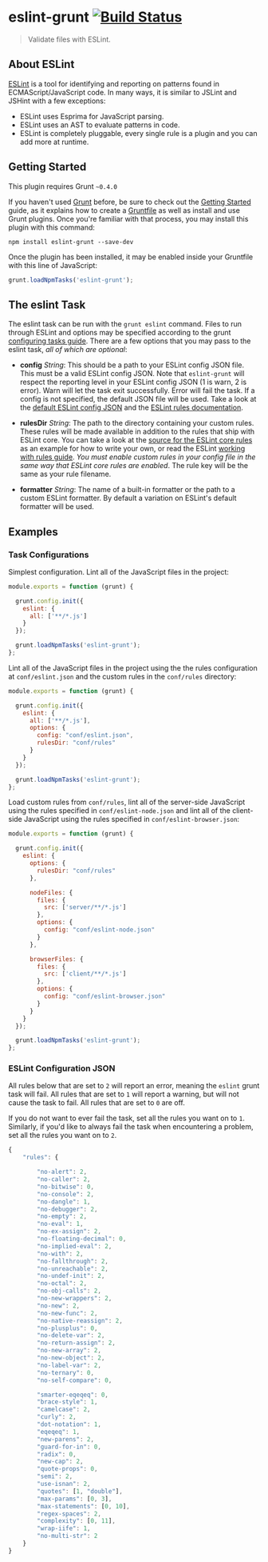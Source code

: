 # eslint-grunt [![Build Status](https://travis-ci.org/iancmyers/eslint-grunt.png?branch=master)](https://travis-ci.org/iancmyers/eslint-grunt)

> Validate files with ESLint.

## About ESLint

[ESLint](https://github.com/nzakas/eslint) is a tool for identifying and reporting on patterns found in ECMAScript/JavaScript code. In many ways, it is similar to JSLint and JSHint with a few exceptions:

* ESLint uses Esprima for JavaScript parsing.
* ESLint uses an AST to evaluate patterns in code.
* ESLint is completely pluggable, every single rule is a plugin and you can add more at runtime.

## Getting Started
This plugin requires Grunt `~0.4.0`

If you haven't used [Grunt](http://gruntjs.com/) before, be sure to check out the [Getting Started](http://gruntjs.com/getting-started) guide, as it explains how to create a [Gruntfile](http://gruntjs.com/sample-gruntfile) as well as install and use Grunt plugins. Once you're familiar with that process, you may install this plugin with this command:

```shell
npm install eslint-grunt --save-dev
```

Once the plugin has been installed, it may be enabled inside your Gruntfile with this line of JavaScript:

```js
grunt.loadNpmTasks('eslint-grunt');
```

## The eslint Task

The eslint task can be run with the `grunt eslint` command. Files to run through ESLint and options may be specified according to the grunt [configuring tasks guide](http://gruntjs.com/configuring-tasks). There are a few options that you may pass to the eslint task, _all of which are optional_:

* **config** _String_: This should be a path to your ESLint config JSON file. This must be a valid ESLint config JSON. Note that `eslint-grunt` will respect the reporting level in your ESLint config JSON (1 is warn, 2 is error). Warn will let the task exit successfully. Error will fail the task. If a config is not specified, the default JSON file will be used. Take a look at the [default ESLint config JSON](https://github.com/iancmyers/eslint-grunt/blob/master/tasks/conf/eslint.json) and the [ESLint rules documentation](https://github.com/nzakas/eslint/blob/master/docs/rules/README.md).

* **rulesDir** _String_: The path to the directory containing your custom rules. These rules will be made available in addition to the rules that ship with ESLint core. You can take a look at the [source for the ESLint core rules](https://github.com/nzakas/eslint/tree/master/lib/rules) as an example for how to write your own, or read the ESLint [working with rules guide](https://github.com/nzakas/eslint/blob/master/docs/Working-with-Rules.md). _You must enable custom rules in your config file in the same way that ESLint core rules are enabled_. The rule key will be the same as your rule filename.

* **formatter** _String_: The name of a built-in formatter or the path to a custom ESLint formatter. By default a variation on ESLint's default formatter will be used.

## Examples

### Task Configurations

Simplest configuration. Lint all of the JavaScript files in the project:

```js
module.exports = function (grunt) {

  grunt.config.init({
    eslint: {
      all: ['**/*.js']
    }
  });

  grunt.loadNpmTasks('eslint-grunt');
};
```

Lint all of the JavaScript files in the project using the the rules configuration at `conf/eslint.json` and the custom rules in the `conf/rules` directory:

```js
module.exports = function (grunt) {

  grunt.config.init({
    eslint: {
      all: ['**/*.js'],
      options: {
        config: "conf/eslint.json",
        rulesDir: "conf/rules"
      }
    }
  });

  grunt.loadNpmTasks('eslint-grunt');
};
```

Load custom rules from `conf/rules`, lint all of the server-side JavaScript using the rules specified in `conf/eslint-node.json` and lint all of the client-side JavaScript using the rules specified in `conf/eslint-browser.json`:

```js
module.exports = function (grunt) {

  grunt.config.init({
    eslint: {
      options: {
        rulesDir: "conf/rules"
      },

      nodeFiles: {
        files: {
          src: ['server/**/*.js']
        },
        options: {
          config: "conf/eslint-node.json"
        }
      },

      browserFiles: {
        files: {
          src: ['client/**/*.js']
        },
        options: {
          config: "conf/eslint-browser.json"
        }
      }
    }
  });

  grunt.loadNpmTasks('eslint-grunt');
};
```
### ESLint Configuration JSON

All rules below that are set to `2` will report an error, meaning the `eslint` grunt task will fail. All rules that are set to `1` will report a warning, but will not cause the task to fail. All rules that are set to `0` are off.

If you do not want to ever fail the task, set all the rules you want on to `1`. Similarly, if you'd like to always fail the task when encountering a problem, set all the rules you want on to `2`.

```js
{
    "rules": {

        "no-alert": 2,
        "no-caller": 2,
        "no-bitwise": 0,
        "no-console": 2,
        "no-dangle": 1,
        "no-debugger": 2,
        "no-empty": 2,
        "no-eval": 1,
        "no-ex-assign": 2,
        "no-floating-decimal": 0,
        "no-implied-eval": 2,
        "no-with": 2,
        "no-fallthrough": 2,
        "no-unreachable": 2,
        "no-undef-init": 2,
        "no-octal": 2,
        "no-obj-calls": 2,
        "no-new-wrappers": 2,
        "no-new": 2,
        "no-new-func": 2,
        "no-native-reassign": 2,
        "no-plusplus": 0,
        "no-delete-var": 2,
        "no-return-assign": 2,
        "no-new-array": 2,
        "no-new-object": 2,
        "no-label-var": 2,
        "no-ternary": 0,
        "no-self-compare": 0,

        "smarter-eqeqeq": 0,
        "brace-style": 1,
        "camelcase": 2,
        "curly": 2,
        "dot-notation": 1,
        "eqeqeq": 1,
        "new-parens": 2,
        "guard-for-in": 0,
        "radix": 0,
        "new-cap": 2,
        "quote-props": 0,
        "semi": 2,
        "use-isnan": 2,
        "quotes": [1, "double"],
        "max-params": [0, 3],
        "max-statements": [0, 10],
        "regex-spaces": 2,
        "complexity": [0, 11],
        "wrap-iife": 1,
        "no-multi-str": 2
    }
}
```
